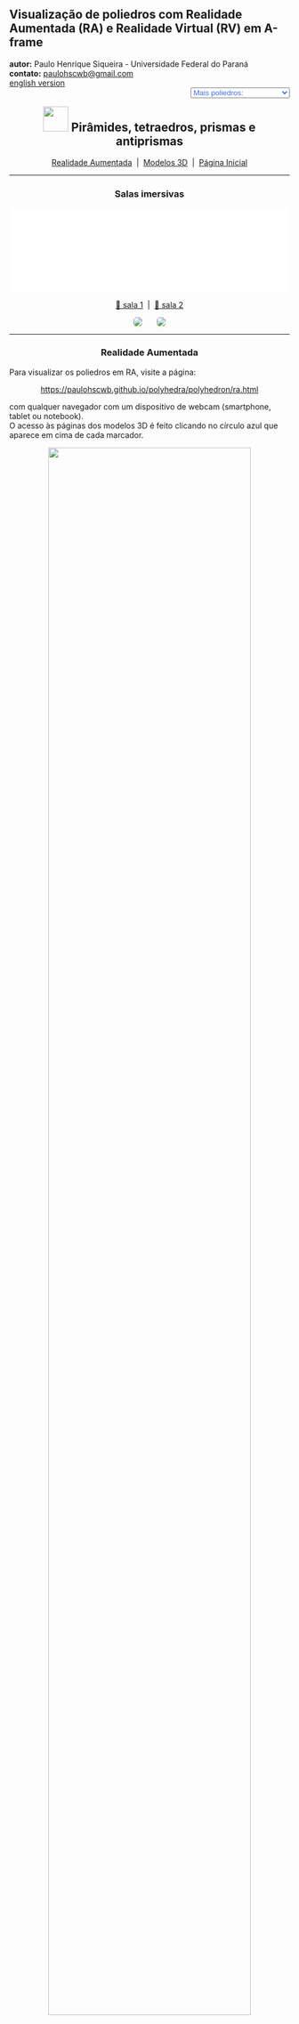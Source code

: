 <link rel="stylesheet" href="../../scripts/style.css">
<link rel="icon" type="image/png" href="../vr/salas/imagens/icone.png">
<h2>Visualização de poliedros com Realidade Aumentada (RA) e Realidade Virtual (RV) em A-frame</h2>
<b>autor:</b> Paulo Henrique Siqueira - Universidade Federal do Paraná
<br><b>contato:</b> <a href="#"> paulohscwb@gmail.com </a>
<br><a href="https://paulohscwb.github.io/polyhedra/polyhedron/">english version</a>
<form style="margin: 0 auto; float:right; text-align:right; width:100%; margin-bottom:15px;">
	<select id="url" onchange="urlHandler(this.value)" style="color:royalblue;">
		<option disabled selected>Mais poliedros:</option>
		<option value="../../archimedes/pt-br/">Arquimedes</option>
		<option value="../../catalan/pt-br/">Catalan</option>
		<option value="../../nonconvex/pt-br/">Não convexos</option>
		<option value="../../platonic/pt-br/">Platão</option>
		<option disabled value="../../polyhedron/pt-br/">Prismas e antiprismas</option>
		<option value="../../quasiregular/pt-br/">Quase regulares</option>
		<option value="../../selfintersect/pt-br/">Auto-interseção</option>
		<option value="../../selfintersectsnub/pt-br/">Auto-interseção snub</option>
		<option value="../../selfintersecttruncated/pt-br/">Auto-interseção truncados</option>
		<option value="../../johnson1/pt-br/">Johnson: 1-32</option>
		<option value="../../johnson2/pt-br/">Johnson: 33-62</option>
		<option value="../../johnson3/pt-br/">Johnson: 63-92</option>
		<option value="../../infinity/pt-br/">Estrelação ao infinito</option>
	</select>
</form>
<script>
function urlHandler(value) {                               
    window.location.assign(`${value}`);
}
</script>

<p id="p7"></p>
  <h2 align="center"><img src="../vr/salas/imagens/icone.png" style="margin-bottom:-10px" width="45"> Pirâmides, tetraedros, prismas e antiprismas</h2>
  <p align="center"><a href="#ra">Realidade Aumentada</a><span>&nbsp;&nbsp;|&nbsp;&nbsp;</span><a href="#m3d">Modelos 3D</a><span>&nbsp;&nbsp;|&nbsp;&nbsp;</span><a href="../../pt-br/">Página Inicial</a></p>
  <hr>
<h3 align="center">Salas imersivas</h3>
  <div class="embed-container"><iframe width="100%" src="../sala1.htm" title="Sala Imersiva dos poliedros não convexos" frameborder="0" loading="lazy"></iframe></div>
  <p align="center"><a href="../sala1.htm" target="_blank">&#x1f517; sala 1</a><span>&nbsp;&nbsp;|&nbsp;&nbsp;</span><a href="../sala2.htm" target="_blank">&#x1f517; sala 2</a></p>
  <p align="center"><img src="../vr/salas/videos/polyhedron1.gif" style="max-width: 47%; border-radius:5px; margin-right:5%" loading="lazy"/><img src="../vr/salas/videos/polyhedron2.gif" style="max-width: 47%; border-radius:5px" loading="lazy"/></p>
<hr>
  <h3 id="ra" align="center">Realidade Aumentada</h3>
  Para visualizar os poliedros em RA, visite a página:
<p align="center"><a href="../ra.html" target="_blank">https://paulohscwb.github.io/polyhedra/polyhedron/ra.html</a></p> 
com qualquer navegador com um dispositivo de webcam (smartphone, tablet ou notebook).
<br>O acesso às páginas dos modelos 3D é feito clicando no círculo azul que aparece em cima de cada marcador.
<p align="center"><img style="border-radius:7px;" src="../ar/example5.jpg" width="85%"></p>
<p align="center"><img src="../ar/polyhedron.gif" style="max-width: 92%; border-radius:5px;" loading="lazy"/></p>
<hr>
<h3 id="m3d" align="center">Modelos 3D</h3>
  <iframe width="560" height="315" style="max-width:100%" src="https://www.youtube.com/embed/videoseries?list=PLy0I_lGW8HxV8nBnE8o_krXqahDtI9O4q" title="YouTube video player" frameborder="0" allow="accelerometer; autoplay; clipboard-write; encrypted-media; gyroscope; picture-in-picture; web-share" allowfullscreen></iframe>

<h4>1. Prisma</h4>
<a href="../vr/heptagonal_prism.htm" target="_blank" title="modelo 3D" class="fotoA"><img src="../ar/110A.png" class="foto"></a><img src="../ar/110.png" class="qr">
 <br><span class="titulo">U<sub>76</sub></span> Um prisma geral é um poliedro que possui duas faces poligonais congruentes e com todas as faces restantes paralelogramos. Um prisma reto é um prisma no qual os polígonos superior e inferior ficam um sobre o outro, de modo que os polígonos verticais que conectam seus lados não são apenas paralelogramos, mas retângulos. Os prismas regulares retos têm redes particularmente simples, dadas por duas bases n-gonais de orientação oposta conectadas por um conjunto de n quadrados. O exemplo mostrado nesta página é de um prisma reto regular heptagonal.
<br><br><b>Faces:</b> 2 polígonos de n lados (bases) e n quadrados, retângulos ou paralelogramos (faces laterais) | <b>Arestas:</b> 3n | <b>Vértices:</b> 2n. <a href="https://mathworld.wolfram.com/Prism.html" target="_blank">Mais sobre...</a>
<hr>
<h4>2. Prisma estrelado</h4>
<a href="../vr/octagrammic_prism.htm" target="_blank" title="modelo 3D" class="fotoA"><img src="../ar/105A.png" class="foto"></a><img src="../ar/105.png" class="qr">
 <br><span class="titulo">U<sub>78</sub></span> Um prisma estrelado ou poligrâmico é formado por dois polígonos estrelados (poligramas) regulares deslocados ao longo de seu eixo de simetria e com arestas correspondentes conectadas por faces laterais (quadrados, retângulos ou paralelogramos). O exemplo mostrado nesta página é de um prisma reto estrelado octogonal (prisma octagrâmico).
<br><br><b>Faces:</b> 2 polígonos estrelados de n lados (bases) e n quadrados, retângulos ou paralelogramos (faces laterais) | <b>Arestas:</b> 3n | <b>Vértices:</b> 2n. <a href="https://mathworld.wolfram.com/PolygrammicPrism.html" target="_blank">Mais sobre...</a>
<hr>
<h4>3. Antiprisma</h4>
<a href="../vr/hexagonal_antiprism.htm" target="_blank" title="modelo 3D" class="fotoA"><img src="../ar/108A.png" class="foto"></a><img src="../ar/108.png" class="qr">
 <br><span class="titulo">U<sub>77</sub></span> Um antiprisma de n lados geral é um poliedro que consiste em faces com n lados idênticas, superior e inferior, cuja periferia é limitada por um conjunto de 2n triângulos com orientações alternadas de cima para baixo. Se as faces superior e inferior são polígonos regulares deslocados um em relação ao outro na direção perpendicular ao plano dos polígonos e girados um em relação ao outro por um ângulo de 180&deg;/n, então o antiprisma é conhecido como um antiprisma regular e suas faces são triângulos equiláteros. O exemplo mostrado nesta página é de um antiprisma regular hexagonal.
<br><br><b>Faces:</b> 2 polígonos de n lados (bases) e n triângulos (faces laterais) | <b>Arestas:</b> 3n | <b>Vértices:</b> 2n. <a href="https://mathworld.wolfram.com/Antiprism.html" target="_blank">Mais sobre...</a>
<hr>
<h4>4. Antiprisma estrelado</h4>
<a href="../vr/pentagrammic_antiprism.htm" target="_blank" title="modelo 3D" class="fotoA"><img src="../ar/104A.png" class="foto"></a><img src="../ar/104.png" class="qr">
 <br><span class="titulo">U<sub>79</sub></span> Um antiprisma estrelado ou poligrâmico é formado por dois polígonos estrelados (poligramas) regulares superior e inferior, cuja periferia é limitada por um conjunto de 2n triângulos com orientações alternadas de cima para baixo. O exemplo mostrado nesta página é de um antiprisma reto estrelado pentagonal (antiprisma pentagrâmico).
<br><br><b>Faces:</b> 2 polígonos estrelados de n lados (bases) e n triângulos (faces laterais) | <b>Arestas:</b> 3n | <b>Vértices:</b> 2n. <a href="https://mathworld.wolfram.com/PentagrammicAntiprism.html" target="_blank">Mais sobre...</a>
<hr>
<h4>5. Antiprisma cruzado estrelado</h4>
<a href="../vr/heptagrammic_crossed_antiprism.htm" target="_blank" title="modelo 3D" class="fotoA"><img src="../ar/103A.png" class="foto"></a><img src="../ar/103.png" class="qr">
 <br><span class="titulo">U<sub>80</sub></span> Um antiprisma cruzado estrelado ou poligrâmico é formado por dois polígonos estrelados (poligramas) regulares superior e inferior, cuja periferia é limitada por um conjunto de 2n triângulos com orientações alternadas de cima para baixo conectados com vértices opostos das bases. O exemplo mostrado nesta página é de um antiprisma reto cruzado estrelado heptagonal (antiprisma heptagrâmico cruzado).
<br><br><b>Faces:</b> 2 polígonos estrelados de n lados (bases) e n triângulos (faces laterais) | <b>Arestas:</b> 3n | <b>Vértices:</b> 2n. <a href="https://mathworld.wolfram.com/PentagrammicCrossedAntiprism.html" target="_blank">Mais sobre...</a>
<hr>
<h4>6. Pirâmide</h4>
<a href="../vr/heptagonal_pyramid.htm" target="_blank" title="modelo 3D" class="fotoA"><img src="../ar/109A.png" class="foto"></a><img src="../ar/109.png" class="qr">
 <br>Uma pirâmide é um poliedro com uma face poligonal (conhecida como base) e todas as outras faces triangulares que se encontram em um vértice comum (conhecido como "ápice"). Uma pirâmide reta é uma pirâmide para a qual a linha que une o centróide da base e o ápice é perpendicular à base. Uma pirâmide regular é uma pirâmide reta cuja base é um polígono regular. O exemplo mostrado nesta página é de uma pirâmide reta regular heptagonal.
<br><br><b>Faces:</b> 1 polígono de n lados (base) e n triângulos (faces laterais) | <b>Arestas:</b> 2n | <b>Vértices:</b> n + 1. <a href="https://mathworld.wolfram.com/Pyramid.html" target="_blank">Mais sobre...</a>
<hr>
<h4>7. Pirâmide estrelada</h4>
<a href="../vr/octagrammic_pyramid.htm" target="_blank" title="modelo 3D" class="fotoA"><img src="../ar/102A.png" class="foto"></a><img src="../ar/102.png" class="qr">
 <br>Uma pirâmide estrelada ou poligrâmica é formada por um polígono estrelado (poligrama) regular com arestas correspondentes conectadas por faces laterais triangulares que se encontram em um vértice comum (conhecido como "ápice"). O exemplo mostrado nesta página é de uma pirâmide estrelada octogonal (pirâmide octagrâmica).
<br><br><b>Faces:</b> 1 polígono estrelado de n lados (base) e n triângulos (faces laterais) | <b>Arestas:</b> 2n | <b>Vértices:</b> n + 1. <a href="https://polytope.miraheze.org/wiki/Pentagrammic_pyramid" target="_blank">Mais sobre...</a>
<hr>
<h4>8. Dipirâmide</h4>
<a href="../vr/pentagonal_dipyramid.htm" target="_blank" title="modelo 3D" class="fotoA"><img src="../ar/107A.png" class="foto"></a><img src="../ar/107.png" class="qr">
 <br>Uma dipirâmide, também chamada de bipirâmide ou pirâmide dupla, consiste em duas pirâmides colocadas simetricamente de base a base. As dipirâmides são duais dos prismas regulares. Seus esqueletos são os gráficos dipiramidais. O exemplo mostrado nesta página é de uma dipirâmide regular pentagonal.
<br><br><b>Faces:</b> 2n triângulos | <b>Arestas:</b> 3n | <b>Vértices:</b> n + 2. <a href="https://mathworld.wolfram.com/Dipyramid.html" target="_blank">Mais sobre...</a>
<hr>
<h4>9. Dipirâmide estrelada</h4>
<a href="../vr/pentagrammic_dipyramid.htm" target="_blank" title="modelo 3D" class="fotoA"><img src="../ar/101A.png" class="foto"></a><img src="../ar/101.png" class="qr">
 <br>Uma dipirâmide estrelada, também chamada de bipirâmide estrelada ou pirâmide dupla estrelada, consiste em duas pirâmides estreladas colocadas simetricamente de base a base. As dipirâmides estreladas são duais dos prismas estrelados. O exemplo mostrado nesta página é de uma dipirâmide regular estrelada pentagonal ou dipirâmide pentagrâmica.
<br><br><b>Faces:</b> 2n triângulos | <b>Arestas:</b> 3n | <b>Vértices:</b> n + 2. <a href="https://mathworld.wolfram.com/PentagrammicDipyramid.html" target="_blank">Mais sobre...</a>
<hr>
<h4>10. Trapezoedro</h4>
<a href="../vr/hexagonal_trapezohedron.htm" target="_blank" title="modelo 3D" class="fotoA"><img src="../ar/106A.png" class="foto"></a><img src="../ar/106.png" class="qr">
 <br>Um trapezoedro de n vértices, também chamado de antidipirâmide, antibipirâmide ou deltoedro é um sólido composto de "pipas" quadrilaterais simétricas intercaladas, metade das quais se encontram em um vértice superior e metade em um vértice inferior. Um trapezoedro regular pode ser construído a partir de dois conjuntos de pontos colocados em torno de dois polígonos regulares de n lados deslocados um em relação ao outro na direção perpendicular ao plano dos polígonos e girados um em relação ao outro por um ângulo de 180&deg;/n. Este poliedro é o dual do antiprisma. O exemplo mostrado nesta página é de um trapezoedro regular hexagonal.
<br><br><b>Faces:</b> 2n "pipas" | <b>Arestas:</b> 4n | <b>Vértices:</b> 2n + 2. <a href="https://mathworld.wolfram.com/Trapezohedron.html" target="_blank">Mais sobre...</a>
<p class="topop"><a href="#p7" class="topo">voltar ao topo</a></p>
<hr>
<h4>11. Trapezoedro estrelado</h4>
<a href="../vr/heptagrammic_trapezohedron.htm" target="_blank" title="modelo 3D" class="fotoA"><img src="../ar/100A.png" class="foto"></a><img src="../ar/100.png" class="qr">
 <br>Um trapezoedro estrelado de n vértices, também chamado de antidipirâmide estrelada, deltoedro estrelado ou antibipirâmide estrelada é um sólido composto de "pipas" quadrilaterais intercaladas, metade das quais se encontram em um vértice superior e metade em um vértice inferior. Este poliedro é o dual do antiprisma estrelado. O exemplo mostrado nesta página é de um trapezoedro regular estrelado heptagonal (trapezoedro heptagrâmico).
<br><br><b>Faces:</b> 2n "pipas" | <b>Arestas:</b> 4n | <b>Vértices:</b> 2n + 2. <a href="https://mathworld.wolfram.com/PentagrammicDeltohedron.html" target="_blank">Mais sobre...</a>
<hr>
<h4>12. Trapezoedro estrelado côncavo</h4>
<a href="../vr/octagrammic_concave_trapezohedron.htm" target="_blank" title="modelo 3D" class="fotoA"><img src="../ar/99A.png" class="foto"></a><img src="../ar/99.png" class="qr">
 <br>Um trapezoedro estrelado côncavo de n vértices, também chamado de antidipirâmide estrelada côncava, deltoedro estrelado côncavo ou antibipirâmide estrelada côncava é um sólido composto de "dardos" quadrilaterais intercalados, metade das quais se encontram em um vértice superior e metade em um vértice inferior. Este poliedro é o dual do antiprisma cruzado estrelado. O exemplo mostrado nesta página é de um trapezoedro regular estrelado côncavo octogonal (trapezoedro octagrâmico côncavo).
<br><br><b>Faces:</b> 2n "dardos" | <b>Arestas:</b> 4n | <b>Vértices:</b> 2n + 2. <a href="https://mathworld.wolfram.com/PentagrammicConcaveDeltohedron.html" target="_blank">Mais sobre...</a>
<hr>
<h4>13. Tetraedro isósceles</h4>
<a href="../vr/isosceles_tetrahedron.htm" target="_blank" title="modelo 3D" class="fotoA"><img src="../ar/111A.png" class="foto"></a><img src="../ar/111.png" class="qr">
 <br>Um tetraedro isósceles é não regular e os pares de arestas opostas do poliedro são iguais, de modo que todas as faces triangulares são congruentes. Tetraedros isósceles são, portanto, isoedros. A única maneira de todas as faces de um tetraedro geral terem o mesmo perímetro ou a mesma área é serem totalmente congruentes, caso em que o tetraedro é isósceles. Um tetraedro é isósceles se a soma dos ângulos da face em cada vértice do poliedro é de 180&deg; e se sua esfera e circunsfera são concêntricas.
<br><br><b>Faces:</b> 4 triângulos escalenos | <b>Arestas:</b> 6 | <b>Vértices:</b> 4. <a href="https://mathworld.wolfram.com/isóscelesTetrahedron.html" target="_blank">Mais sobre...</a>
<hr>
<h4>14. Dodecaedro Trapezo-Rômbico</h4>
<a href="../vr/trapezoidal_dodecahedron.htm" target="_blank" title="modelo 3D" class="fotoA"><img src="../ar/98A.png" class="foto"></a><img src="../ar/98.png" class="qr">
 <br>O dodecaedro trapezo-rômbico, também chamado de dodecaedro rombo-trapezoidal, é um dodecaedro geral que consiste em seis losangos idênticos e seis trapézios isósceles idênticos. O dodecaedro trapezo-rômbico pode ser obtido a partir do dodecaedro rômbico cortando-o ao meio e girando as duas metades 60&deg; uma em relação à outra. Os comprimentos das arestas curta e longa do dodecaedro girado têm comprimentos 2/3 e 4/3 vezes o comprimento das faces rômbicas.
<br><br><b>Faces:</b> 6 losangos e 6 trapézios isósceles | <b>Arestas:</b> 24 | <b>Vértices:</b> 14. <a href="https://mathworld.wolfram.com/Trapezo-RhombicDodecahedron.html" target="_blank">Mais sobre...</a>
<hr>
<h4>15. Dodecaedro pentagonal octaédrico</h4>
<a href="../vr/octahedral_pentagonal_dodecahedron.htm" target="_blank" title="modelo 3D" class="fotoA"><img src="../ar/87A.png" class="foto"></a><img src="../ar/87.png" class="qr">
 <br>O dodecaedro pentagonal octaédrico, também chamado de piritoedro, é feito de 12 pentágonos irregulares com 4 lados iguais e simetria bilateral. O dodecaedro regular é um caso especial deste poliedro.
<br><br><b>Faces:</b> 12 pentágonos irregulares | <b>Arestas:</b> 30 | <b>Vértices:</b> 20. <a href="https://mathworld.wolfram.com/Isohedron.html" target="_blank">Mais sobre...</a>
<hr>
<h4>16. Dodecaedro dyakis côncavo</h4>
<a href="../vr/concave_dyakis_dodecahedron.htm" target="_blank" title="modelo 3D" class="fotoA"><img src="../ar/86A.png" class="foto"></a><img src="../ar/86.png" class="qr">
 <br>O dodecaedro dyakis côncavo, também chamado de didodecaedro côncavo ou diplóide côncavo, é feito de 24 quadriláteros com apenas dois lados iguais e adjacentes, com alguns ângulos diédricos maiores do que 180&deg;. O hexaedro Möbius octakis é um caso especial deste poliedro.
<br><br><b>Faces:</b> 24 quadriláteros | <b>Arestas:</b> 48 | <b>Vértices:</b> 26. <a href="https://mathworld.wolfram.com/Isohedron.html" target="_blank">Mais sobre...</a>
<hr>
<h4>17. Dodecaedro dyakis</h4>
<a href="../vr/dyakis_dodecahedron.htm" target="_blank" title="modelo 3D" class="fotoA"><img src="../ar/85A.png" class="foto"></a><img src="../ar/85.png" class="qr">
 <br>O dodecaedro dyakis, também chamado de didodecaedro ou diplóide, é feito de 24 quadriláteros com apenas dois lados iguais e adjacentes, com todos os ângulos diédricos menores do que 180&deg;. O hexaedro Möbius octakis é um caso especial deste poliedro.
<br><br><b>Faces:</b> 24 quadriláteros | <b>Arestas:</b> 48 | <b>Vértices:</b> 26. <a href="https://mathworld.wolfram.com/Isohedron.html" target="_blank">Mais sobre...</a>
<hr>
<h4>18. Dodecaedro pentagonal tetragonal</h4>
<a href="../vr/tetartoid.htm" target="_blank" title="modelo 3D" class="fotoA"><img src="../ar/83A.png" class="foto"></a><img src="../ar/83.png" class="qr">
 <br>Um dodecaedro pentagonal tetragonal (também chamado de tetartóide, pentágono tritetraedro ou dodecaedro pentágono tetraédrico) é um dodecaedro com simetria tetraédrica quiral. Como o dodecaedro regular, ele tem doze faces pentagonais idênticas, com três se encontrando em cada um dos 20 vértices. No entanto, os pentágonos não são regulares e a figura não tem eixos de simetria quíntupla (cada face tem dois pares de lados adjacentes iguais). Embora os dodecaedros regulares não existam nos cristais, a forma tetartoide existe.
<br><br><b>Faces:</b> 12 pentágonos irregulares | <b>Arestas:</b> 30 | <b>Vértices:</b> 20. <a href="https://en.wikipedia.org/wiki/Dodecahedron" target="_blank">Mais sobre...</a>
<hr>
<h4>19. Tetraedro hexakis</h4>
<a href="../vr/hexakis_tetrahedron.htm" target="_blank" title="modelo 3D" class="fotoA"><img src="../ar/82A.png" class="foto"></a><img src="../ar/82.png" class="qr">
 <br>Um tetraedro hexakis (também chamado de hextetraedro) é feito alterando o comprimento dos eixos das faces e os eixos dos pontos médios das arestas de um tetraedro. O tetraedro hexakis equilátero é um deltaedro de Möbius.
<br><br><br><b>Faces:</b> 24 triângulos | <b>Arestas:</b> 36 | <b>Vértices:</b> 14. <a href="https://mathworld.wolfram.com/Isohedron.html" target="_blank">Mais sobre...</a>
<hr>
<h4>20. Tristetraedro trapezoédrico</h4>
<a href="../vr/trapezohedral_tristetrahedron.htm" target="_blank" title="modelo 3D" class="fotoA"><img src="../ar/84A.png" class="foto"></a><img src="../ar/84.png" class="qr">
 <br>O tristetraedro trapezoédrico é o poliedro formado por 12 quadriláteros em forma de "pipa". Pode ser construído por meio de simetrias a partir de um tetraedro regular.
<br><br><br><b>Faces:</b> 12 "pipas" | <b>Arestas:</b> 24 | <b>Vértices:</b> 14. <a href="https://mathworld.wolfram.com/Isohedron.html" target="_blank">Mais sobre...</a>
<p class="topop"><a href="#p7" class="topo">voltar ao topo</a></p>
<hr>
<h4>21. Toróide de íris</h4>
<a href="../vr/heptagonal_iris_toroid.htm" target="_blank" title="modelo 3D" class="fotoA"><img src="../ar/81A.png" class="foto"></a><img src="../ar/81.png" class="qr">
 <br>Um poliedro é chamado de toróide quando possui gênero g &ge; 1 (ou seja, aquele que possui um ou mais orifícios). Um toróide é dito não regular se nem todas as suas faces tiverem o mesmo número de vértices, ou nem todos os seus vértices unirem o mesmo número de faces. O exemplo mostrado é uma base heptagonal regular, com faces laterais quadradas.
<br><br><b>Faces:</b> n quadrados e 2n triângulos obtusângulos | <b>Arestas:</b> 5n | <b>Vértices:</b> 2n. <a href="http://dmccooey.com/polyhedra/ToroidalNonRegular.html" target="_blank">Mais sobre...</a>
<hr>
<h4>22. Antitoróide de íris</h4>
<a href="../vr/anti_heptagonal_iris_toroid.htm" target="_blank" title="modelo 3D" class="fotoA"><img src="../ar/80A.png" class="foto"></a><img src="../ar/80.png" class="qr">
 <br>Quando considerarmos as faces laterais triangulares em um toróide, teremos um poliedro chamado antitoróide. O exemplo mostrado é uma base heptagonal regular, com triângulos equiláteros nas faces laterais.
<br><br><b>Faces:</b> 2n triângulos equiláteros e 2n triângulos obtusângulos | <b>Arestas:</b> 6n | <b>Vértices:</b> 2n. <a href="http://dmccooey.com/polyhedra/ToroidalRegularTriangular.html" target="_blank">Mais sobre...</a>
<hr>
<h4>23. Eneacontaedro rômbico</h4>
<a href="../vr/rhombic_enneacontahedron.htm" target="_blank" title="modelo 3D" class="fotoA"><img src="../ar/246A.png" class="foto"></a><img src="../ar/246.png" class="qr">
 <br>O eneacontaedro rômbico é um poliedro composto de 90 faces rômbicas com três, cinco ou seis losangos em cada vértice. Tem 60 losangos largos e 30 estreitos e é um zonoedro construído a partir dos 10 diâmetros do dodecaedro com uma semelhança superficial com o triacontaedro rômbico.
<br><br><b>Faces:</b> 90 losangos | <b>Arestas:</b> 180 | <b>Vértices:</b> 92. <a href="https://mathworld.wolfram.com/RhombicEnneacontahedron.html" target="_blank">Mais sobre...</a>
<hr>
<h4>24. Eneaedro de Goddard-Henning</h4>
<a href="../vr/goddard_henning_enneahedron.htm" target="_blank" title="modelo 3D" class="fotoA"><img src="../ar/247A.png" class="foto"></a><img src="../ar/247.png" class="qr">
 <br>O eneaedro de Goddard-Henning é o poliedro canônico obtido do grafo de Goddard-Henning. É um poliedro autodual com a face inferior quadrada. As quatro faces que compartilham uma aresta com a parte inferior são triângulos isósceles, e as quatro faces restantes que se encontram no ápice são "pipas".
<br><br><b>Faces:</b> 4 "pipas", 1 quadrado e 4 triângulos isósceles | <b>Arestas:</b> 16 | <b>Vértices:</b> 9 | <b>Ângulos diédricos:</b> 101.53°, 120° e 104.51°. <a href="https://mathworld.wolfram.com/Goddard-HenningEnneahedron.html" target="_blank">Mais sobre...</a>
<hr>
<h4>25. Eneaedro de Herschel</h4>
<a href="../vr/herschel_enneahedron.htm" target="_blank" title="modelo 3D" class="fotoA"><img src="../ar/248A.png" class="foto"></a><img src="../ar/248.png" class="qr">
 <br>O eneaedro de Herschel é o poliedro canônico cujo esqueleto é o grafo de Herschel. O poliedro dual é um prisma triangular retificado, que pode ser formado como a casca convexa dos pontos médios das arestas de um prisma triangular.
<br><br><b>Faces:</b> 6 "pipas" e 3 losangos | <b>Arestas:</b> 18 | <b>Vértices:</b> 9 | <b>Ângulos diédricos:</b> 107.01° e 119.11°. <a href="https://mathworld.wolfram.com/HerschelEnneahedron.html" target="_blank">Mais sobre...</a>
<hr>
<h4>26. Paralelepípedo</h4>
<a href="../vr/parallelepiped.htm" target="_blank" title="modelo 3D" class="fotoA"><img src="../ar/249A.png" class="foto"></a><img src="../ar/249.png" class="qr">
 <br>O paralelepípedo é um prisma cujas faces são todos paralelogramos. O termo rombóide também é usado às vezes com o significado de paralelepípedo. O paralelepípedo retangular (seis faces retangulares), o cubo (seis faces quadradas) e o romboedro (seis losangos) são casos especiais de paralelepípedos.
<br><br><b>Faces:</b> 6 paralelogramos, losangos, quadrados ou retângulos | <b>Arestas:</b> 12 | <b>Vértices:</b> 8. <a href="https://mathworld.wolfram.com/Parallelepiped.html" target="_blank">Mais sobre...</a>
<p class="topop"><a href="#p7" class="topo">voltar ao topo</a></p>

 
<br><a rel="license" href="http://creativecommons.org/licenses/by-nc-nd/4.0/"><img alt="Licença Creative Commons" style="border-width:0" src="https://i.creativecommons.org/l/by-nc-nd/4.0/88x31.png" loading="lazy"/></a><br /><span xmlns:dct="http://purl.org/dc/terms/" property="dct:title">Pyramids, tetrahedrons, prisms and antiprisms - Visualization of polyhedra with Augmented Reality and Virtual Reality</span> de <a xmlns:cc="http://creativecommons.org/ns#" href="https://paulohscwb.github.io/polyhedra/polyhedron/" property="cc:attributionName" rel="cc:attributionURL">Paulo Henrique Siqueira</a> está licenciado com uma Licença <a rel="license" href="http://creativecommons.org/licenses/by-nc-nd/4.0/">Creative Commons Atribuição-NãoComercial-SemDerivações 4.0 Internacional</a>.

<h4>Como citar este trabalho:</h4> 
<p>Siqueira, P.H., "Pyramids, tetrahedrons, prisms and antiprisms - Visualization of polyhedra with Augmented Reality and Virtual Reality". Disponível em: <https://paulohscwb.github.io/polyhedra/polyhedron/>, Março de 2023.</p>

<br><b>Referências:</b>
<br>Weisstein, Eric W. "Archimedean Solid" From MathWorld-A Wolfram Web Resource. <a href="http://mathworld.wolfram.com/ArchimedeanSolid.html" target="_blank">http://mathworld.wolfram.com/ArchimedeanSolid.html</a>
<br>Weisstein, Eric W. "Platonic Solid" From MathWorld-A Wolfram Web Resource. <a href="http://mathworld.wolfram.com/PlatonicSolid.html" target="_blank">http://mathworld.wolfram.com/PlatonicSolid.html</a>
<br>Weisstein, Eric W. "Archimedean Dual" From MathWorld-A Wolfram Web Resource. <a href="https://mathworld.wolfram.com/ArchimedeanDual.html" target="_blank">https://mathworld.wolfram.com/ArchimedeanDual.html</a>
<br>Weisstein, Eric W. "Uniform Polyhedron." From MathWorld--A Wolfram Web Resource. <a href="https://mathworld.wolfram.com/UniformPolyhedron.html" target="_blank">https://mathworld.wolfram.com/UniformPolyhedron.html</a>
<br>Wikipedia <a href="https://en.wikipedia.org/wiki/Archimedean_solid" target="_blank">https://en.wikipedia.org/wiki/Archimedean_solid</a>
<br>Wikipedia <a href="https://en.wikipedia.org/wiki/en.wikipedia.org/wiki/Platonic_solid" target="_blank">https://en.wikipedia.org/wiki/Platonic_solid</a>
<br>McCooey, David I. "Visual Polyhedra". <a href="http://dmccooey.com/polyhedra/" target="_blank">http://dmccooey.com/polyhedra/</a>
